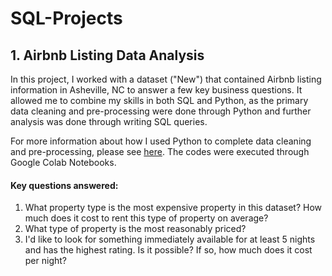 # SQL-Projects
## 1. Airbnb Listing Data Analysis
In this project, I worked with a dataset ("New") that contained Airbnb listing information in Asheville, NC to answer a few key business questions. It allowed me to combine my skills in both SQL and Python, as the primary data cleaning and pre-processing were done through Python and further analysis was done through writing SQL queries. 

For more information about how I used Python to complete data cleaning and pre-processing, please see [here](https://github.com/TaylorTS/SQL-Projects/blob/main/SQL_Project_Airbnb.ipynb). The codes were executed through Google Colab Notebooks. 

#### Key questions answered:
1. What property type is the most expensive property in this dataset? How much does it cost to rent this type of property on average?
2. What type of property is the most reasonably priced?
3. I'd like to look for something immediately available for at least 5 nights and has the highest rating. Is it possible? If so, how much does it cost per night?
